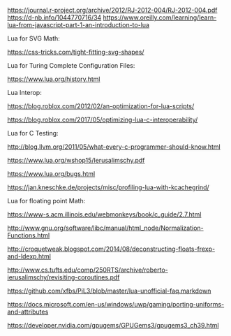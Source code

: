 https://journal.r-project.org/archive/2012/RJ-2012-004/RJ-2012-004.pdf
https://d-nb.info/1044770716/34
https://www.oreilly.com/learning/learn-lua-from-javascript-part-1-an-introduction-to-lua

Lua for SVG Math: 

https://css-tricks.com/tight-fitting-svg-shapes/

Lua for Turing Complete Configuration Files:

https://www.lua.org/history.html

Lua Interop:

https://blog.roblox.com/2012/02/an-optimization-for-lua-scripts/

https://blog.roblox.com/2017/05/optimizing-lua-c-interoperability/

Lua for C Testing:

http://blog.llvm.org/2011/05/what-every-c-programmer-should-know.html

https://www.lua.org/wshop15/Ierusalimschy.pdf

https://www.lua.org/bugs.html

https://jan.kneschke.de/projects/misc/profiling-lua-with-kcachegrind/

Lua for floating point Math:

https://www-s.acm.illinois.edu/webmonkeys/book/c_guide/2.7.html

http://www.gnu.org/software/libc/manual/html_node/Normalization-Functions.html

http://croquetweak.blogspot.com/2014/08/deconstructing-floats-frexp-and-ldexp.html

http://www.cs.tufts.edu/comp/250RTS/archive/roberto-ierusalimschy/revisiting-coroutines.pdf

https://github.com/xfbs/PiL3/blob/master/lua-unofficial-faq.markdown

https://docs.microsoft.com/en-us/windows/uwp/gaming/porting-uniforms-and-attributes

https://developer.nvidia.com/gpugems/GPUGems3/gpugems3_ch39.html
